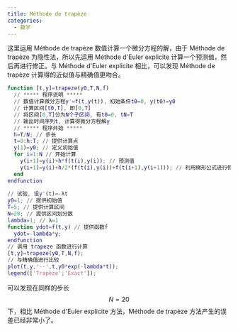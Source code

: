 ```yaml
---
title: Méthode de trapèze
categories:
  - 数学
---
```


这里运用 Méthode de trapèze 数值计算一个微分方程的解，由于 Méthode de trapèze 为隐性法，所以先运用 Méthode d'Euler explicite 计算一个预测值，然后再进行修正。与 Méthode d'Euler explicite 相比，可以发现 Méthode de trapèze 计算得的近似值与精确值更吻合。

``` matlab
function [t,y]=trapeze(y0,T,N,f)
  // ***** 程序说明 *****
  // 数值计算微分方程y'=f(t,y(t)), 初始条件t0=0, y(t0)=y0
  // 计算区间[t0,T], 即[0,T]
  // 将区间[0,T]分为N个子区间, 有t0=0, tN=T
  // 输出时间序列t, 计算得微分方程解y
  // ***** 程序开始 *****
  h=T/N; // 步长
  t=0:h:T; // 提供计算点
  y(1)=y0; // 定义初始值
  for i=1:N // 开始计算
    y(i+1)=y(i)+h*f(t(i),y(i)); // 预测值
    y(i+1)=y(i)+h/2*(f(t(i),y(i))+f(t(i+1),y(i+1))); // 利用梯形公式进行修正
  end
endfunction
    
// 试验, 设y'(t)=-λt
y0=1; // 提供初始值
T=5; // 提供计算区间
N=20; // 提供区间划分数
lambda=1; // λ=1
function ydot=f(t,y) // 提供函数f
  ydot=-lambda*y;
endfunction
// 调用 trapeze 函数进行计算
[t,y]=trapeze(y0,T,N,f);
// 与精确值进行比较
plot(t,y,'--',t,y0*exp(-lambda*t));
legend(['Trapèze';'Exact']);
```

可以发现在同样的步长 $$N=20$$ 下，相比 Méthode d'Euler explicite 方法，Méthode de trapèze 方法产生的误差已经非常小了。
